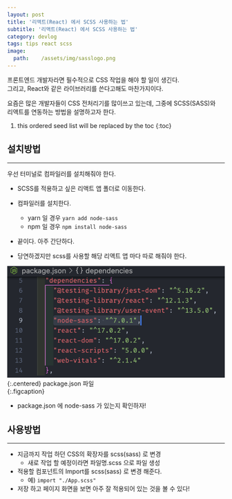 ```yaml
---
layout: post
title: '리액트(React) 에서 SCSS 사용하는 법'
subtitle: '리액트(React) 에서 SCSS 사용하는 법'
category: devlog
tags: tips react scss
image:
  path:    /assets/img/sasslogo.png
---
```


프론트엔드 개발자라면 필수적으로 CSS 작업을 해야 할 일이 생긴다.  
그리고, React와 같은 라이브러리를 쓴다고해도 마찬가지이다.  

요즘은 많은 개발자들이 CSS 전처리기를 많이쓰고 있는데, 그중에 SCSS(SASS)와  
리액트를 연동하는 방법을 설명하고자 한다.  

<!-- more -->

1. this ordered seed list will be replaced by the toc 
{:toc}  

## 설치방법  
---  

우선 터미널로 컴파일러를 설치해줘야 한다.  
* SCSS를 적용하고 싶은 리액트 앱 폴더로 이동한다.  
* 컴파일러를 설치한다.  
  * yarn 일 경우 `yarn add node-sass`  
  * npm 일 경우 `npm install node-sass`  

* 끝이다. 아주 간단하다.  
* 당연하겠지만 scss를 사용할 해당 리액트 앱 마다 따로 해줘야 한다.  

![json](/assets/img/tips/2020-02-23-react-scss/2022-02-23-react-scss.png){:.centered} package.json 파일  
{:.figcaption}  

* package.json 에 node-sass 가 있는지 확인하자!  

## 사용방법  
---  

* 지금까지 작업 하던 CSS의 확장자를 scss(sass) 로 변경  
  * 새로 작업 할 예정이라면 파일명.scss 으로 파일 생성
* 적용할 컴포넌트의 Import를 scss(sass) 로 변경 해준다.  
  * 예) `import "./App.scss"`
* 저장 하고 페이지 화면을 보면 아주 잘 적용되어 있는 것을 볼 수 있다!  